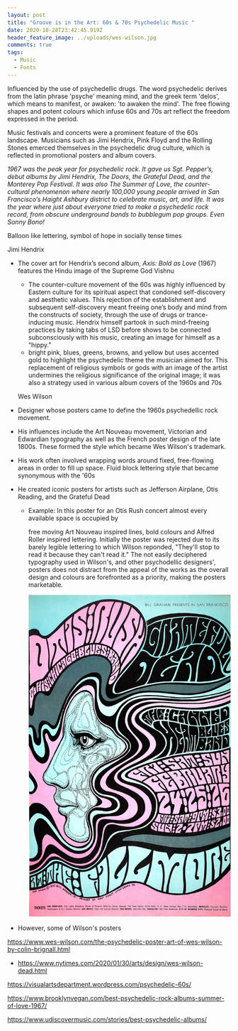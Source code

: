 ```yaml
---
layout: post
title: "Groove is in the Art: 60s & 70s Psychedelic Music "
date: 2020-10-28T23:42:45.919Z
header_feature_image: ../uploads/wes-wilson.jpg
comments: true
tags:
  - Music
  - Fonts
---
```

Influenced by the use of psychedellic drugs. The word psychedelic derives from the latin phrase 'psyche' meaning mind, and the greek term 'delos', which means to manifest, or awaken: 'to awaken the mind'. The free flowing shapes and potent colours which infuse 60s and 70s art reflect the freedom expressed in the period. 

Music festivals and concerts were a prominent feature of the 60s landscape. Musicians such as Jimi Hendrix, Pink Floyd and the Rolling Stones emerced themselves in the psychedelic drug culture, which is reflected in promotional posters and album covers.

*1967 was the peak year for psychedelic rock. It gave us Sgt. Pepper’s, debut albums by Jimi Hendrix, The Doors, the Grateful Dead, and the Monterey Pop Festival. It was also The Summer of Love, the counter-cultural phenomenon where nearly 100,000 young people arrived in San Francisco’s Haight Ashbury district to celebrate music, art, and life. It was the year where just about everyone tried to make a psychedelic rock record, from obscure underground bands to bubblegum pop groups. Even Sonny Bono!* 

 Balloon like lettering, symbol of hope in socially tense times 

Jimi Hendrix

* The cover art for Hendrix’s second album, *Axis: Bold as Love* (1967) features the Hindu image of the Supreme God Vishnu

  * The counter-culture movement of the 60s was highly influenced by Eastern culture for its spiritual aspect that condoned self-discovery and aesthetic values. This rejection of the establishment and subsequent self-discovery meant freeing one’s body and mind from the constructs of society, through the use of drugs or trance-inducing music. Hendrix himself partook in such mind-freeing practices by taking tabs of LSD before shows to be connected subconsciously with his music, creating an image for himself as a “hippy.”
  * bright pink, blues, greens, browns, and yellow but uses accented gold to highlight the psychedelic theme the musician aimed for. This replacement of religious symbols or gods with an image of the artist undermines the religious significance of the original image; it was also a strategy used in various album covers of the 1960s and 70s

  Wes Wilson 
*  Designer whose posters came to define the 1960s psychedellic rock movement.   
* His influences include the Art Nouveau movement, Victorian and Edwardian typography as well as the French poster design of the late 1800s. These formed the style which became Wes Wilson's trademark. 
* His work often involved wrapping words around fixed, free-flowing areas in order to fill up space. Fluid block lettering style that became synonymous with the '60s
* He created iconic posters for artists such as Jefferson Airplane, Otis Reading, and the Grateful Dead

  * Example: In this poster for an Otis Rush concert almost every available space is occupied by 

    free moving Art Nouveau inspired lines, bold colours and Alfred Roller inspired lettering. Initially the poster was rejected due to its barely legible lettering to which Wilson reponded, "They'll stop to read it because they can't read it." The not easily deciphered typography used in Wilson's, and other psychodellic designers', posters does not distract from the appeal of the works as the overall design and colours are forefronted as a priority, making the posters marketable.   

    ![Wes Wilson, Otis Rush at the Fillmore (1967)](../uploads/wes-wilson-poster.jpg "Wes Wilson, Otis Rush at the Fillmore (1967)")
* However, some of Wilson's posters 

https://www.wes-wilson.com/the-psychedelic-poster-art-of-wes-wilson-by-colin-brignall.html

* https://www.nytimes.com/2020/01/30/arts/design/wes-wilson-dead.html 

https://visualartsdepartment.wordpress.com/psychedelic-60s/ 

https://www.brooklynvegan.com/best-psychedelic-rock-albums-summer-of-love-1967/

https://www.udiscovermusic.com/stories/best-psychedelic-albums/
